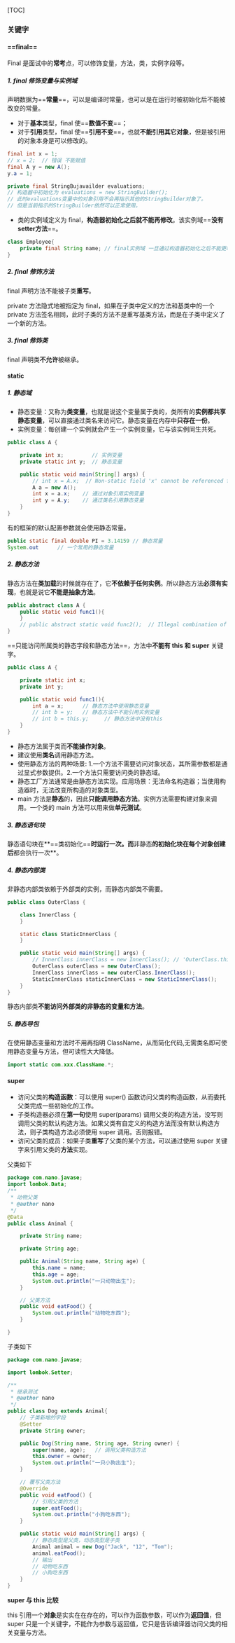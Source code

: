 [TOC]

### 关键字

#### ==final==

Final 是面试中的**常考**点，可以修饰变量，方法，类，实例字段等。

##### **1. final 修饰变量与实例域** 

声明数据为==**常量**==，可以是编译时常量，也可以是在运行时被初始化后不能被改变的常量。

- 对于**基本**类型，final 使==**数值不变**==；
- 对于**引用**类型，final 使==**引用不变**==，也就**不能引用其它对象**，但是被引用的对象本身是可以修改的。

```java
final int x = 1;
// x = 2;  // 错误 不能赋值
final A y = new A();
y.a = 1;
```

```java
private final StringBujavailder evaluations;    
// 构造器中初始化为 evaluations = new StringBuilder();
// 此时evaluations变量中的对象引用不会再指示其他的StringBuilder对象了。
// 但是当前指示的StringBuilder依然可以正常使用。
```

- 类的实例域定义为 final，**构造器初始化之后就不能再修改**。该实例域==**没有setter方法**==。

```java
class Employee{
    private final String name; // final实例域 一旦通过构造器初始化之后不能更改
}
```

##### **2. final 修饰方法** 

final 声明方法不能被子类**重写**。

private 方法隐式地被指定为 final，如果在子类中定义的方法和基类中的一个 private 方法签名相同，此时子类的方法不是重写基类方法，而是在子类中定义了一个新的方法。

##### **3. final 修饰类** 

final 声明类**不允许**被继承。





#### static 

##### **1. 静态域** 

- 静态变量：又称为**类变量**，也就是说这个变量属于类的，类所有的**实例都共享静态变量**，可以直接通过类名来访问它。静态变量在内存中**只存在一份**。
- 实例变量：每创建一个实例就会产生一个实例变量，它与该实例同生共死。

```java
public class A {

    private int x;         // 实例变量
    private static int y;  // 静态变量

    public static void main(String[] args) {
        // int x = A.x;  // Non-static field 'x' cannot be referenced from a static context
        A a = new A();
        int x = a.x;    // 通过对象引用实例变量
        int y = A.y;    // 通过类名引用静态变量
    }
}
```

有的框架的默认配置参数就会使用静态常量。

```java
public static final double PI = 3.14159 // 静态常量
System.out      // 一个常用的静态常量
```



##### **2. 静态方法** 

静态方法在**类加载**的时候就存在了，它**不依赖于任何实例**。所以静态方法**必须有实现**，也就是说它**不能是抽象方法**。

```java
public abstract class A {
    public static void func1(){
    }
    // public abstract static void func2();  // Illegal combination of modifiers: 'abstract' and 'static'
}
```

==只能访问所属类的静态字段和静态方法==，方法中**不能有 this 和 super** 关键字。

```java
public class A {

    private static int x;
    private int y;

    public static void func1(){
        int a = x;      // 静态方法中使用静态变量
        // int b = y;   // 静态方法中不能引用实例变量
        // int b = this.y;     // 静态方法中没有this
    }
}
```

- 静态方法属于类而**不能操作对象**。
- 建议使用**类名**调用静态方法。
- 使用静态方法的两种场景:
  1.一个方法不需要访问对象状态，其所需参数都是通过显式参数提供。2.一个方法只需要访问类的静态域。
- 静态工厂方法通常是由静态方法实现。应用场景：无法命名构造器；当使用构造器时，无法改变所构造的对象类型。
- main 方法是**静态**的，因此**只能调用静态方法**。实例方法需要构建对象来调用。一个类的 main 方法可以用来做**单元测试**。

##### **3. 静态语句块** 

静态语句块在**==类初始化==**时运行一次。而**非静态**的初始化块在每个对象创建后**都会执行一次**。

##### **4. 静态内部类** 

非静态内部类依赖于外部类的实例，而静态内部类不需要。

```java
public class OuterClass {

    class InnerClass {
    }

    static class StaticInnerClass {
    }

    public static void main(String[] args) {
        // InnerClass innerClass = new InnerClass(); // 'OuterClass.this' cannot be referenced from a static context
        OuterClass outerClass = new OuterClass();
        InnerClass innerClass = new outerClass.InnerClass();
        StaticInnerClass staticInnerClass = new StaticInnerClass();
    }
}
```

静态内部类**不能访问外部类的非静态的变量和方法**。

##### **5. 静态导包** 

在使用静态变量和方法时不用再指明 ClassName，从而简化代码,无需类名即可使用静态变量与方法，但可读性大大降低。

```java
import static com.xxx.ClassName.*;
```





#### super

- 访问父类的**构造函数**：可以使用 super() 函数访问父类的构造函数，从而委托父类完成一些初始化的工作。
- 子类构造器必须在**第一句**使用 super(params) 调用父类的构造方法，没写则调用父类的默认构造方法。如果父类有自定义的构造方法而没有默认构造方法，则子类构造方法必须使用 super 调用。否则报错。
- 访问父类的成员：如果子类**重写**了父类的某个方法，可以通过使用 super 关键字来引用父类的**方法**实现。

父类如下

```java
package com.nano.javase;
import lombok.Data;
/**
 * 动物父类
 * @author nano
 */
@Data
public class Animal {

    private String name;

    private String age;

    public Animal(String name, String age) {
        this.name = name;
        this.age = age;
        System.out.println("一只动物出生");
    }

    // 父类方法
    public void eatFood() {
        System.out.println("动物吃东西");
    }

}
```

子类如下

```java
package com.nano.javase;

import lombok.Setter;

/**
 * 继承测试
 * @author nano
 */
public class Dog extends Animal{
	// 子类新增的字段
    @Setter
    private String owner;

    public Dog(String name, String age, String owner) {
        super(name, age);	// 调用父类构造方法
        this.owner = owner;		
        System.out.println("一只小狗出生");
    }

    // 覆写父类方法
    @Override
    public void eatFood() {
        // 引用父类的方法
        super.eatFood();
        System.out.println("小狗吃东西");
    }

    public static void main(String[] args) {
        // 静态类型是父类，动态类型是子类
        Animal animal = new Dog("Jack", "12", "Tom");
        animal.eatFood();    
        // 输出
        // 动物吃东西
        // 小狗吃东西
    }
}
```

**super 与 this 比较**

this 引用一个**对象**是实实在在存在的，可以作为函数参数，可以作为**返回值**，但 super 只是一个关键字，不能作为参数与返回值，它只是告诉编译器访问父类的相关变量与方法。





